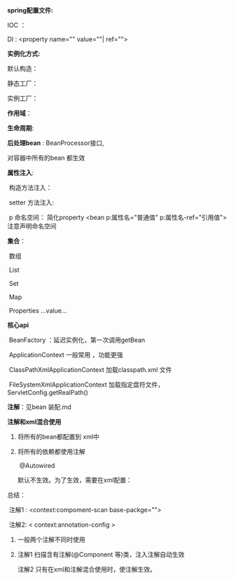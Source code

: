 **spring配置文件:**

IOC ： <bean id="" class="">

DI : <bean><property name="" value=""| ref="">

**实例化方式:**

默认构造：<bean id="" class="">

静态工厂：<bean id="" class="工厂类" factory-method="静态方法"> 

实例工厂： <bean id="" factory-bean="工厂类" factory-method="工厂方法"> 

**作用域**：<bean id="" class="" scope="singleton|prototype">

**生命周期**: <bean id="" class="" init-method="" destroy-method="">

**后处理bean** : BeanProcessor接口,<bean class="注册">

对容器中所有的bean 都生效

**属性注入**:

​	构造方法注入：<bean><constructor-arg index= "" type="">

​    setter 方法注入: <bean><property>

​    p 命名空间： 简化property <bean p:属性名="普通值" p:属性名-ref="引用值">  注意声明命名空间

**集合**：

​	数组<array>

​	List<list>

​	Set <set>

​	Map <map><entry key="" value="">

​	Properties <props><pro key=""> ...value...

 

**核心api**

​	BeanFactory ：延迟实例化，第一次调用getBean

​	ApplicationContext 一般常用 ，功能更强

​     	ClassPathXmlApplicationContext 加载classpath.xml 文件

​    	 FileSystemXmlApplicationContext 加载指定盘符文件，    ServletConfig.getRealPath()

**注解**：见bean 装配.md



**注解和xml混合使用**

1. 将所有的bean都配置到 xml中

   <bean id="" class="">

2. 将所有的依赖都使用注解

   ​	@Autowired

   ​	默认不生效。为了生效，需要在xml配置：<context-annotation-config>

总结：

​	注解1 : <context:compoment-scan  base-packge="">

​	注解2: < context:annotation-config >

 1. 一般两个注解不同时使用

 2. 注解1 扫描含有注解(@Component 等)类，注入注解自动生效

    注解2 只有在xml和注解混合使用时，使注解生效。 

